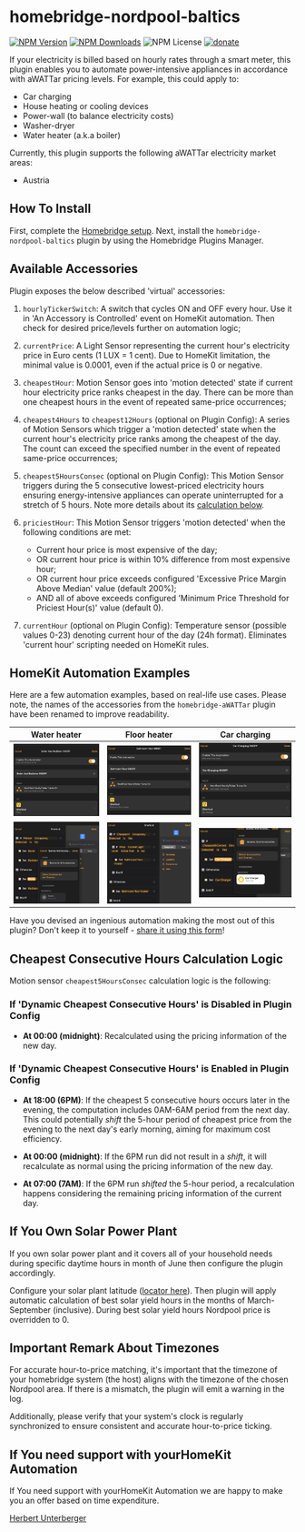 # homebridge-nordpool-baltics #

[![NPM Version](https://img.shields.io/npm/v/homebridge-nordpool-baltics)](https://www.npmjs.com/package/homebridge-nordpool-baltics/v/latest)
[![NPM Downloads](https://img.shields.io/npm/dw/homebridge-nordpool-baltics)](https://www.npmjs.com/package/homebridge-nordpool-baltics?activeTab=versions)
![NPM License](https://img.shields.io/npm/l/homebridge-nordpool-baltics)
[![donate](https://badgen.net/badge/paypal/donate/003087?icon=https://simpleicons.now.sh/paypal/fff)](https://paypal.me/herbertunterberger?country.x=AT&locale.x=de_DE)

If your electricity is billed based on hourly rates through a smart meter, this plugin enables you to automate power-intensive appliances in accordance with aWATTar pricing levels. For example, this could apply to:

- Car charging
- House heating or cooling devices
- Power-wall (to balance electricity costs)
- Washer-dryer
- Water heater (a.k.a boiler)

Currently, this plugin supports the following aWATTar electricity market areas:

- Austria

## How To Install ##

First, complete the [Homebridge setup](https://homebridge.io/how-to-install-homebridge). Next, install the `homebridge-nordpool-baltics` plugin by using the Homebridge Plugins Manager.

## Available Accessories ##

Plugin exposes the below described 'virtual' accessories:

1. `hourlyTickerSwitch`: A switch that cycles ON and OFF every hour. Use it in 'An Accessory is Controlled' event on HomeKit automation. Then check for desired price/levels further on automation logic;

1. `currentPrice`: A Light Sensor representing the current hour's electricity price in Euro cents (1 LUX = 1 cent). Due to HomeKit limitation, the minimal value is 0.0001, even if the actual price is 0 or negative.

1. `cheapestHour`: Motion Sensor goes into 'motion detected' state if current hour electricity price ranks cheapest in the day. There can be more than one cheapest hours in the event of repeated same-price occurrences;

1. `cheapest4Hours` to `cheapest12Hours` (optional on Plugin Config): A series of Motion Sensors which trigger a 'motion detected' state when the current hour's electricity price ranks among the cheapest of the day. The count can exceed the specified number in the event of repeated same-price occurrences;

1. `cheapest5HoursConsec` (optional on Plugin Config): This Motion Sensor triggers during the 5 consecutive lowest-priced electricity hours ensuring energy-intensive appliances can operate uninterrupted for a stretch of 5 hours. Note more details about its [calculation below](#cheapest-consecutive-hours-calculation-logic).

1. `priciestHour`: This Motion Sensor triggers 'motion detected' when the following conditions are met:
    - Current hour price is most expensive of the day;
    - OR current hour price is within 10% difference from most expensive hour;
    - OR current hour price exceeds configured 'Excessive Price Margin Above Median' value (default 200%);
    - AND all of above exceeds configured 'Minimum Price Threshold for Priciest Hour(s)' value (default 0).

1. `currentHour` (optional on Plugin Config): Temperature sensor (possible values 0-23) denoting current hour of the day (24h format). Eliminates 'current hour' scripting needed on HomeKit rules.

## HomeKit Automation Examples ##

Here are a few automation examples, based on real-life use cases. Please note, the names of the accessories from the `homebridge-aWATTar` plugin have been renamed to improve readability.

| Water heater | Floor heater | Car charging |
| --------- | --------- | --------- |
| ![Boiler1](images/boiler1.png) | ![Floor1](images/floor1.png)  | ![Car1](images/car1.png)   |
| ![Boiler2](images/boiler2.png)  | ![Floor2](images/floor2.png)  | ![Car2](images/car2.png)  |

Have you devised an ingenious automation making the most out of this plugin? Don't keep it to yourself - [share it using this form](https://github.com/msegzda/homebridge-nordpool-baltics/issues/new)!

## Cheapest Consecutive Hours Calculation Logic ##

Motion sensor `cheapest5HoursConsec` calculation logic is the following:

### If 'Dynamic Cheapest Consecutive Hours' is **Disabled** in Plugin Config ###

- **At 00:00 (midnight)**: Recalculated using the pricing information of the new day.

### If 'Dynamic Cheapest Consecutive Hours' is **Enabled** in Plugin Config ###

- **At 18:00 (6PM)**: If the cheapest 5 consecutive hours occurs later in the evening, the computation includes 0AM-6AM period from the next day. This could potentially *shift* the 5-hour period of cheapest price from the evening to the next day's early morning, aiming for maximum cost efficiency.

- **At 00:00 (midnight)**: If the 6PM run did not result in a *shift*, it will recalculate as normal using the pricing information of the new day.

- **At 07:00 (7AM)**: If the 6PM run *shifted* the 5-hour period, a recalculation happens considering the remaining pricing information of the current day.

## If You Own Solar Power Plant ##

If you own solar power plant and it covers all of your household needs during specific daytime hours in month of June then configure the plugin accordingly.

Configure your solar plant latitude ([locator here](https://www.latlong.net/)). Then plugin will apply automatic calculation of best solar yield hours in the months of March-September (inclusive). During best solar yield hours Nordpool price is overridden to 0.

## Important Remark About Timezones ##

For accurate hour-to-price matching, it's important that the timezone of your homebridge system (the host) aligns with the timezone of the chosen Nordpool area. If there is a mismatch, the plugin will emit a warning in the log.

Additionally, please verify that your system's clock is regularly synchronized to ensure consistent and accurate hour-to-price ticking.

## If You need support with yourHomeKit Automation ##

If You need support with yourHomeKit Automation we are happy to make you an offer based on time expenditure.

[Herbert Unterberger](mailto:office@greenmediaservice.tv?subject=[GitHub]%20Source%20Han%20Sans)

